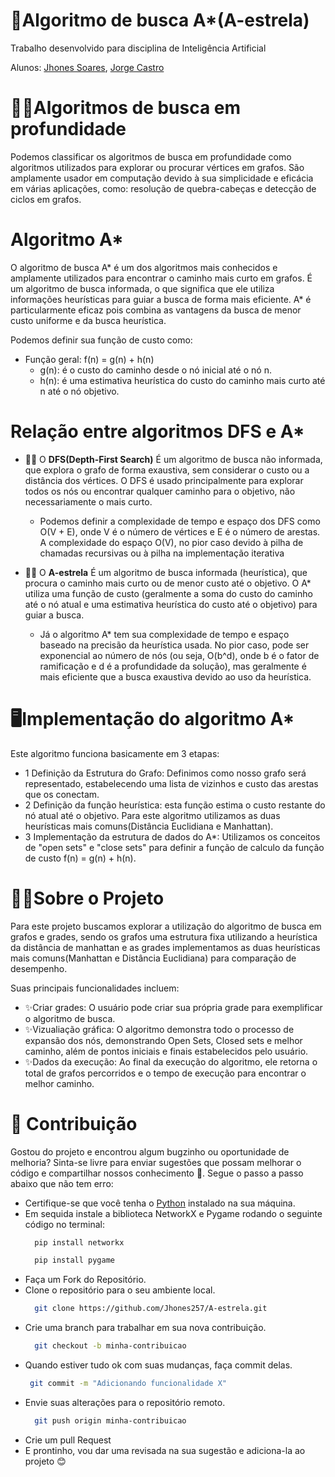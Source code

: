 # 🔎Algoritmo de busca A*(A-estrela)

Trabalho desenvolvido para disciplina de Inteligência Artificial

Alunos: [Jhones Soares](https://github.com/Jhones257), [Jorge Castro](https://github.com/guizyyn)

# 👩‍💻Algoritmos de busca em profundidade
 Podemos classificar os algoritmos de busca em profundidade como algoritmos utilizados para explorar ou procurar vértices em grafos. São amplamente usador em computação devido à sua simplicidade e eficácia em várias aplicações, como: resolução de quebra-cabeças e detecção de ciclos em grafos.

# Algoritmo A*
O algoritmo de busca A* é um dos algoritmos mais conhecidos e amplamente utilizados para encontrar o caminho mais curto em grafos. É um algoritmo de busca informada, o que significa que ele utiliza informações heurísticas para guiar a busca de forma mais eficiente. A* é particularmente eficaz pois combina as vantagens da busca de menor custo uniforme e da busca heurística.

Podemos definir sua função de custo como:
  - Função geral: f(n) = g(n) + h(n)
    - g(n): é o custo do caminho desde o nó inicial até o nó n.
    - h(n): é uma estimativa heurística do custo do caminho mais curto até n até o nó objetivo.

# Relação entre algoritmos DFS e A*
  
- 👨‍🏫 O **DFS(Depth-First Search)** É um algoritmo de busca não informada, que explora o grafo de forma exaustiva, sem considerar o custo ou a distância dos vértices. O DFS é usado principalmente para explorar todos os nós ou encontrar qualquer caminho para o objetivo, não necessariamente o mais curto.
    - Podemos definir a complexidade de tempo e espaço dos DFS como O(V + E), onde V é o número de vértices e E é o número de arestas. A complexidade do espaço O(V), no pior caso devido à pilha de chamadas recursivas ou à pilha na implementação iterativa

- 👨‍🏫 O **A-estrela** É um algoritmo de busca informada (heurística), que procura o caminho mais curto ou de menor custo até o objetivo. O A* utiliza uma função de custo (geralmente a soma do custo do caminho até o nó atual e uma estimativa heurística do custo até o objetivo) para guiar a busca.
    - Já o algoritmo A* tem sua complexidade de tempo e espaço baseado na precisão da heurística usada. No pior caso, pode ser exponencial ao número de nós (ou seja, O(b^d), onde b é o fator de ramificação e d é a profundidade da solução), mas geralmente é mais eficiente que a busca exaustiva devido ao uso da heurística.

# 🖥Implementação do algoritmo A*

Este algoritmo funciona basicamente em 3 etapas:
  - 1 Definição da Estrutura do Grafo: Definimos como nosso grafo será representado, estabelecendo uma lista de vizinhos e custo das arestas que os conectam.
  - 2 Definição da função heurística: esta função estima o custo restante do nó atual até o objetivo. Para este algoritmo utilizamos as duas heurísticas mais comuns(Distância Euclidiana e Manhattan).
  - 3 Implementação da estrutura de dados do A*: Utilizamos os conceitos de "open sets" e "close sets" para definir a função de calculo da função de custo f(n) = g(n) + h(n).

# 👩‍💻Sobre o Projeto
Para este projeto buscamos explorar a utilização do algoritmo de busca em grafos e grades, sendo os grafos uma estrutura fixa utilizando a heurística da distância de manhattan e as grades implementamos as duas heurísticas mais comuns(Manhattan e Distância Euclidiana) para comparação de desempenho.

Suas principais funcionalidades incluem:
  - ✨Criar grades: O usuário pode criar sua própria grade para exemplificar o algoritmo de busca. 
  - ✨Vizualiação gráfica: O algoritmo demonstra todo o processo de expansão dos nós, demonstrando Open Sets, Closed sets e melhor caminho, além de pontos iniciais e finais estabelecidos pelo usuário.
  - ✨Dados da execução: Ao final da execução do algoritmo, ele retorna o total de grafos percorridos e o tempo de execução para encontrar o melhor caminho.

# 👾 Contribuição
  Gostou do projeto e encontrou algum bugzinho ou oportunidade de melhoria? Sinta-se livre para enviar sugestões que possam melhorar o código e compartilhar nossos conhecimento 🥰. 
  Segue o passo a passo abaixo que não tem erro:
  - Certifique-se que você tenha o [Python](https://www.python.org/downloads/) instalado na sua máquina.
  - Em sequida instale a biblioteca NetworkX e Pygame rodando o seguinte código no terminal:
    ```bash
      pip install networkx
      ```
    ```bash
      pip install pygame
      ```
  - Faça um Fork do Repositório.
  - Clone o repositório para o seu ambiente local.
    ```bash
      git clone https://github.com/Jhones257/A-estrela.git
      ```
  - Crie uma branch para trabalhar em sua nova contribuição.
    ```bash
      git checkout -b minha-contribuicao
      ```
  - Quando estiver tudo ok com suas mudanças, faça commit delas.
     ```bash
      git commit -m "Adicionando funcionalidade X"
      ```
  - Envie suas alterações para o repositório remoto.
    ```bash
      git push origin minha-contribuicao
      ```
  - Crie um pull Request
  - E prontinho, vou dar uma revisada na sua sugestão e adiciona-la ao projeto 😊
